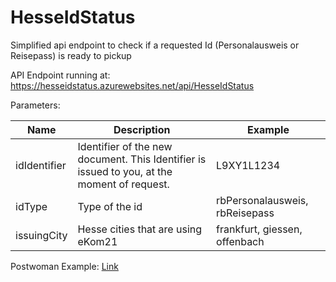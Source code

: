 # HesseIdStatus
Simplified api endpoint to check if a requested Id (Personalausweis or Reisepass) is ready to pickup

API Endpoint running at: https://hesseidstatus.azurewebsites.net/api/HesseIdStatus

Parameters:

| Name         | Description                                                                                 | Example                        |
|--------------|---------------------------------------------------------------------------------------------|--------------------------------|
| idIdentifier | Identifier of the new document. This Identifier is issued to you, at the moment of request. | L9XY1L1234                     |
| idType       | Type of the id                                                                              | rbPersonalausweis, rbReisepass |
| issuingCity  | Hesse cities that are using eKom21                                                          | frankfurt, giessen, offenbach  |

Postwoman Example: [Link](https://postwoman.io/?method=GET&url=https://hesseidstatus.azurewebsites.net&path=/api/HesseIdStatus?idIdentifierL2872=%253Cid%253E&idType=rbPersonalausweis&issuingCity=frankfurt&params=%5B%7B%22key%22:%22idIdentifierL2872%22,%22value%22:%22%253Cid%253E%22,%22type%22:%22query%22%7D,%7B%22key%22:%22idType%22,%22value%22:%22rbPersonalausweis%22,%22type%22:%22query%22%7D,%7B%22key%22:%22issuingCity%22,%22value%22:%22frankfurt%22,%22type%22:%22query%22%7D%5D)
